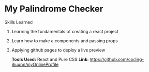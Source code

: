 # My Palindrome Checker 

Skills Learned
1. Learning the fundamentals of creating a react project
2. Learn how to make a components and passing props
3. Applying github pages to deploy a live preview

   **Tools Used:** React and Pure CSS
   **Link:** https://github.com/coding-jhuunn/myOnlineProfile


